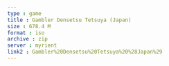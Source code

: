 ```yaml
---
type : game
title : Gambler Densetsu Tetsuya (Japan)
size : 678.4 M
format : iso
archive : zip
server : myrient
link2 : Gambler%20Densetsu%20Tetsuya%20%28Japan%29
---
```

